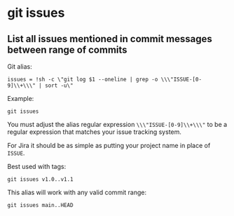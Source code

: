 # git issues

## List all issues mentioned in commit messages between range of commits

Git alias:

```git
issues = !sh -c \"git log $1 --oneline | grep -o \\\"ISSUE-[0-9]\\+\\\" | sort -u\"
```

Example:

```shell
git issues
```


You must adjust the alias regular expression `\\\"ISSUE-[0-9]\\+\\\"` 
to be a regular expression that matches your issue tracking system.

For Jira it should be as simple as putting your project name in place of `ISSUE`.

Best used with tags:

```shell
git issues v1.0..v1.1
```

This alias will work with any valid commit range:

```shell
git issues main..HEAD
```

